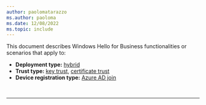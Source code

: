 ```yaml
---
author: paolomatarazzo
ms.author: paoloma
ms.date: 12/08/2022
ms.topic: include
---
```


This document describes Windows Hello for Business functionalities or scenarios that apply to:
- **Deployment type:** [hybrid](../identity-protection/hello-for-business/hello-how-it-works-technology.md#hybrid-deployment)
- **Trust type:** [key trust](../identity-protection/hello-for-business/hello-how-it-works-technology.md#key-trust), [certificate trust](../identity-protection/hello-for-business/hello-how-it-works-technology.md#certificate-trust)
- **Device registration type:** [Azure AD join](../identity-protection/hello-for-business/hello-how-it-works-technology.md#azure-active-directory-join)
<br>

---
